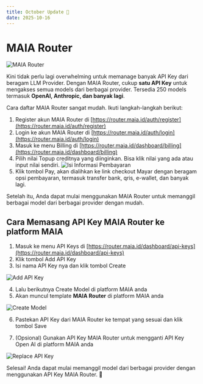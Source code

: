 ```yaml
---
title: October Update 🎉
date: 2025-10-16   
---
```


# MAIA Router

![MAIA Router](https://res.cloudinary.com/moyadev/image/upload/v1760570511/maia/releases/maia-router-1_myszzg.jpg)

Kini tidak perlu lagi overwhelming untuk memanage banyak API Key dari beragam LLM Provider. Dengan MAIA Router, cukup **satu API Key** untuk mengakses semua models dari berbagai provider. Tersedia 250 models termasuk **OpenAI, Anthropic, dan banyak lagi**.

Cara daftar MAIA Router sangat mudah. Ikuti langkah-langkah berikut:

1. Register akun MAIA Router di [https://router.maia.id/auth/register](https://router.maia.id/auth/register)
2. Login ke akun MAIA Router di [https://router.maia.id/auth/login](https://router.maia.id/auth/login)
3. Masuk ke menu Billing di [https://router.maia.id/dashboard/billing](https://router.maia.id/dashboard/billing)
4. Pilih nilai Topup creditnya yang diinginkan. Bisa klik nilai yang ada atau input nilai sendiri.
![Isi Informasi Pembayaran](https://res.cloudinary.com/moyadev/image/upload/v1760569934/maia/releases/maia-router-5_tlrbqx.jpg)
5. Klik tombol Pay, akan dialihkan ke link checkout Mayar dengan beragam opsi pembayaran, termasuk transfer bank, qris, e-wallet, dan banyak lagi.


Setelah itu, Anda dapat mulai menggunakan MAIA Router untuk memanggil berbagai model dari berbagai provider dengan mudah.

## Cara Memasang API Key MAIA Router ke platform MAIA

1. Masuk ke menu API Keys di [https://router.maia.id/dashboard/api-keys](https://router.maia.id/dashboard/api-keys)
2. Klik tombol Add API Key
3. Isi nama API Key nya dan klik tombol Create

![Add API Key](https://res.cloudinary.com/moyadev/image/upload/v1760569935/maia/releases/maia-router-6_zurr0i.jpg)

4. Lalu berikutnya Create Model di platform MAIA anda
5. Akan muncul template **MAIA Router** di platform MAIA anda

![Create Model](https://res.cloudinary.com/moyadev/image/upload/v1760568902/maia/releases/maia-router-3_yutrze.jpg)

6. Pastekan API Key dari MAIA Router ke tempat yang sesuai dan klik tombol Save

7. (Opsional) Gunakan API Key MAIA Router untuk mengganti API Key Open AI di platform MAIA anda

![Replace API Key](https://res.cloudinary.com/moyadev/image/upload/v1760571188/maia/releases/maia-router-4_oemcjb.jpg)

Selesai! Anda dapat mulai memanggil model dari berbagai provider dengan menggunakan API Key MAIA Router. 🎉
